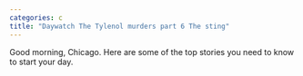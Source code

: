```yaml
---
categories: c
title: "Daywatch The Tylenol murders part 6 The sting"
---
```

Good morning, Chicago. Here are some of the top stories you need to know to start your day.